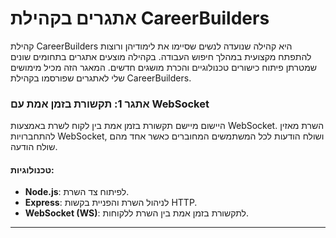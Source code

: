 # אתגרים בקהילת CareerBuilders

קהילת CareerBuilders היא קהילה שנועדה לנשים שסיימו את לימודיהן ורוצות להתפתח מקצועית במהלך חיפוש העבודה. בקהילה מוצעים אתגרים בתחומים שונים שמטרתן פיתוח כישורים טכנולוגיים והכרת מושגים חדשים. המאגר הזה מכיל מימושים שלי לאתגרים שפורסמו בקהילת CareerBuilders.


### אתגר 1: תקשורת בזמן אמת עם WebSocket
היישום מיישם תקשורת בזמן אמת בין לקוח לשרת באמצעות WebSocket. השרת מאזין להתחברויות WebSocket, ושולח הודעות לכל המשתמשים המחוברים כאשר אחד מהם שולח הודעה.

#### טכנולוגיות:
- **Node.js**: לפיתוח צד השרת.
- **Express**: לניהול השרת והפניית בקשות HTTP.
- **WebSocket (WS)**: לתקשורת בזמן אמת בין השרת ללקוחות.

---

